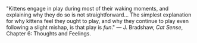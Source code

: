"Kittens engage in play during most of their waking moments, and explaining why they do so is not straightforward... The simplest explanation for why kittens feel they ought to play, and why they continue to play even following a slight mishap, is that play is _fun_."
— J. Bradshaw, _Cat Sense_, Chapter 6: Thoughts and Feelings.
